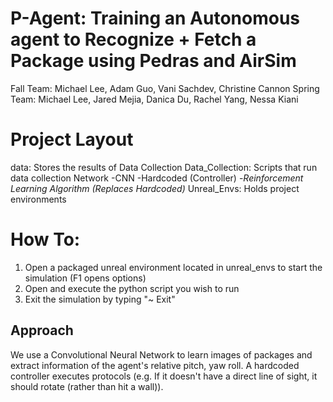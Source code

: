 # P-Agent: Training an Autonomous agent to Recognize + Fetch a Package using Pedras and AirSim
Fall Team: Michael Lee, Adam Guo, Vani Sachdev, Christine Cannon
Spring Team: Michael Lee, Jared Mejia, Danica Du, Rachel Yang, Nessa Kiani

# Project Layout
data: Stores the results of Data Collection
Data_Collection: Scripts that run data collection
Network
-CNN
-Hardcoded (Controller)
-*Reinforcement Learning Algorithm (Replaces Hardcoded)*
Unreal_Envs: Holds project environments

# How To:
1. Open a packaged unreal environment located in unreal_envs to start the simulation (F1 opens options)
2. Open and execute the python script you wish to run 
3. Exit the simulation by typing "~ Exit"

## Approach
We use a Convolutional Neural Network to learn images of packages and extract information of the agent's relative pitch, yaw roll.
 A hardcoded controller executes protocols (e.g. If it doesn't have a direct line of sight, it should rotate (rather than hit a wall)).

